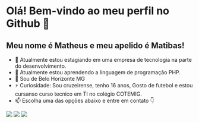 # Olá! Bem-vindo ao meu perfil no Github 👋
## Meu nome é Matheus e meu apelido é Matibas!

- 🔭 Atualmente estou estagiando em uma empresa de tecnologia na parte do desenvolvimento.
- 🌱 Atualmente estou aprendendo a linguagem de programação PHP.
- 📍 Sou de Belo Horizonte MG
- ⚡ Curiosidade: Sou cruzeirense, tenho 16 anos, Gosto de futebol e estou cursanso curso tecnico em TI no colégio COTEMIG.
- 📫 Escolha uma das opções abaixo e entre em contato 👇 <div>


<a href="https://instagram.com/matibas_tws" target="_blank"><img loading="lazy" src="https://img.shields.io/badge/-Instagram-%23E4405F?style=for-the-badge&logo=instagram&logoColor=white" target="_blank"></a>
<a href = "mailto:matheus@mundowap.com.br"><img loading="lazy" src="https://img.shields.io/badge/Gmail-D14836?style=for-the-badge&logo=gmail&logoColor=white" target="_blank"></a> 
<a href="https://www.linkedin.com/in/matheus-gabriel-269b051ab/" target="_blank"><img loading="lazy" src="https://img.shields.io/badge/-LinkedIn-%230077B5?style=for-the-badge&logo=linkedin&logoColor=white" target="_blank"></a>
</div>
